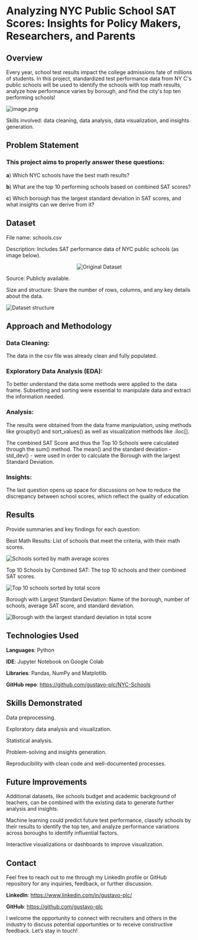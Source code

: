 # Analyzing NYC Public School SAT Scores: Insights for Policy Makers, Researchers, and Parents

## **Overview**

Every year, school test results impact the college admissions fate of millions of students. In this project, standardized test performance data from NY C's public schools will be used to identify the schools with top math results, analyze how performance varies by borough, and find the city's top ten performing schools!

![image.png](https://github.com/user-attachments/assets/a2f07165-ba40-49d7-a365-8a5610c13693)


Skills involved: data cleaning, data analysis, data visualization, and insights generation.

## **Problem Statement**

### This project aims to properly answer these questions:

**a**) Which NYC schools have the best math results?

**b**) What are the top 10 performing schools based on combined SAT scores?

**c**) Which borough has the largest standard deviation in SAT scores, and what insights can we derive from it?

## **Dataset**

File name: schools.csv

Description: Includes SAT performance data of NYC public schools (as image below).


<div style="text-align: center;">
  <figure>
    <img src="https://github.com/user-attachments/assets/14c2dfab-5369-4b2e-bf77-2c4363a2270c" alt="Original Dataset">
    <figcaption style="font-size: 0.6em;"> </figcaption>
  </figure>
</div>



Source: Publicly available.

Size and structure: Share the number of rows, columns, and any key details about the data.

![Dataset structure](https://github.com/user-attachments/assets/9d8b5bde-c15d-485e-9560-4658ce74a5ed)



## Approach and Methodology

### Data Cleaning:

The data in the csv file was already clean and fully populated.

### Exploratory Data Analysis (EDA):

To better understand the data some methods were applied to the data frame. Subsetting and sorting were essential to manipulate data and extract the information needed.

### Analysis:

The results were obtained from the data frame manipulation, using methods like groupby() and sort_values() as well as visualization methods like .iloc[].

The combined SAT Score and thus the Top 10 Schools were calculated through the sum() method. The mean() and the standard deviation - std_dev() - were used in order to calculate the Borough with the largest Standard Deviation.

### Insights:

The last question opens up space for discussions on how to reduce the discrepancy between school scores, which reflect the quality of education.

## Results

Provide summaries and key findings for each question:

Best Math Results: List of schools that meet the criteria, with their math scores.

![Schools sorted by math average scores](https://github.com/user-attachments/assets/412fe726-976e-4852-aab1-044ab364bbd3)



Top 10 Schools by Combined SAT: The top 10 schools and their combined SAT scores.

![Top 10 schools sorted by total score](https://github.com/user-attachments/assets/e1a4f10c-de6c-4721-a6aa-3c1faf4681aa)




Borough with Largest Standard Deviation: Name of the borough, number of schools, average SAT score, and standard deviation.

![Borough with the largest standard deviation in total score](https://github.com/user-attachments/assets/0e508c49-2922-4b2a-b409-a5e6636c7d47)




## Technologies Used

**Languages**: Python

**IDE**: Jupyter Notebook on Google Colab

**Libraries**: Pandas, NumPy and Matplotlib.

**GitHub** **repo**: https://github.com/gustavo-plc/NYC-Schools

## Skills Demonstrated

Data preprocessing.

Exploratory data analysis and visualization.

Statistical analysis.

Problem-solving and insights generation.

Reproducibility with clean code and well-documented processes.

## Future Improvements

Additional datasets, like schools budget and academic background of teachers, can be combined with the existing data to generate further analysis and insights.

Machine learning could predict future test performance, classify schools by their results to identify the top ten, and analyze performance variations across boroughs to identify influential factors.

Interactive visualizations or dashboards to improve visualization.

## Contact

Feel free to reach out to me through my LinkedIn profile or GitHub repository for any inquiries, feedback, or further discussion.

**LinkedIn**: https://www.linkedin.com/in/gustavo-plc/

**GitHub**: https://github.com/gustavo-plc

I welcome the opportunity to connect with recruiters and others in the industry to discuss potential opportunities or to receive constructive feedback. Let’s stay in touch!
